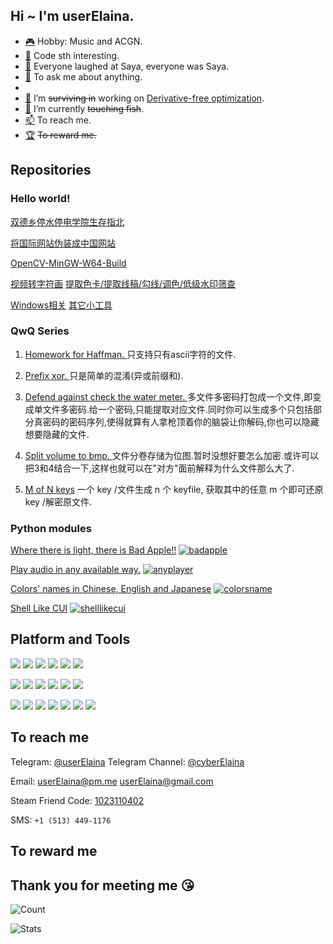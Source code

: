 ## Hi ~ I'm userElaina.

- [🎮](https://zh.moegirl.org.cn/%E7%99%BE%E5%90%88(%E8%90%8C%E5%B1%9E%E6%80%A7)#) Hobby: Music and ACGN.
- [🌸](https://github.com/userElaina) Code sth interesting.
- [🤡](https://zh.moegirl.org.cn/zh-tw/%E6%B2%99%E8%80%B6(%E9%AD%94%E5%A5%B3%E4%B9%8B%E6%97%85)#) Everyone laughed at Saya, everyone was Saya.
- [💬](https://github.com/userelaina/userelaina/issues) To ask me about anything.
- 
- [🌱](https://t.me/s/MSc_Daily) I’m ~~surviving in~~ working on [Derivative-free optimization](https://en.wikipedia.org/wiki/Derivative-free_optimization).
- [🔭](https://telegra.ph/%E8%BA%BA%E5%B9%B3%E5%8D%B3%E6%98%AF%E6%AD%A3%E4%B9%89-06-23) I’m currently ~~touching fish~~.
- [📫](#to-reach-me) To reach me.
- [🏆](#to-reward-me) ~~To reward me.~~

## Repositories

### Hello world!

[双德乡停水停电学院生存指北](https://github.com/userElaina/Open-JLU)

[将国际网站伪装成中国网站](https://github.com/userElaina/this-is-the-China-website)

[OpenCV-MinGW-W64-Build](https://github.com/userElaina/OpenCV-MinGW-W64-Build)

[视频转字符画](https://github.com/bad-apple-lab/Bad-Apple)
[提取色卡/提取线稿/勾线/调色/低级水印筛查](https://github.com/userElaina/color-card)

[Windows相关](https://github.com/userElaina/About-Windows)
[其它小工具](https://github.com/userElaina/small-tools)

### QwQ Series

1. [Homework for Haffman. ](https://github.com/userElaina/naive-Huffman)
只支持只有ascii字符的文件.

2. [Prefix xor. ](https://github.com/userElaina/naive-confuse)
只是简单的混淆(异或前缀和).

3. [Defend against check the water meter. ](https://github.com/userElaina/one-file-with-many-password)
多文件多密码打包成一个文件,即变成单文件多密码.给一个密码,只能提取对应文件.同时你可以生成多个只包括部分真密码的密码序列,使得就算有人拿枪顶着你的脑袋让你解码,你也可以隐藏想要隐藏的文件.

4. [Split volume to bmp. ](https://github.com/userElaina/big-file-2-small-bmp)
文件分卷存储为位图.暂时没想好要怎么加密.或许可以把3和4结合一下,这样也就可以在"对方"面前解释为什么文件那么大了.

5. [M of N keys](https://github.com/userElaina/m-of-n-keys)
一个 key /文件生成 n 个 keyfile, 获取其中的任意 m 个即可还原 key /解密原文件.

### Python modules

[Where there is light, there is Bad Apple!!](https://github.com/bad-apple-lab/Bad-Apple-Python-Module)
[![badapple](https://img.shields.io/pypi/v/badapple.svg?style=flat-square&logo=pypi&label=badapple)](https://pypi.org/project/badapple)

[Play audio in any available way.](https://github.com/userElaina/anyplayer)
[![anyplayer](https://img.shields.io/pypi/v/anyplayer.svg?style=flat-square&logo=pypi&label=anyplayer)](https://pypi.org/project/anyplayer)

[Colors' names in Chinese, English and Japanese](https://github.com/userElaina/json-colorsname)
[![colorsname](https://img.shields.io/pypi/v/colorsname.svg?style=flat-square&logo=pypi&label=colorsname)](https://pypi.org/project/colorsname)

[Shell Like CUI](https://github.com/userElaina/shell-like-cui)
[![shelllikecui](https://img.shields.io/pypi/v/shelllikecui.svg?style=flat-square&logo=pypi&label=shelllikecui)](https://pypi.org/project/shelllikecui)

<!-- [Console Music Player](https://github.com/userElaina/console-music-player) -->
<!-- [![muz](https://img.shields.io/pypi/v/muz.svg?style=flat-square&logo=pypi&label=muz)](https://pypi.org/project/muz/) -->

<!-- [Chinese fake identity](https://github.com/userElaina/fAKe-Chinese) -->
<!-- [![fakechinese](https://img.shields.io/pypi/v/fakechinese.svg?style=flat-square&logo=pypi&label=fakechinese)](https://pypi.org/project/fakechinese) -->

<!-- [Sweet syntax sugar](https://github.com/userElaina/sugar) -->
<!-- [![userelaina](https://img.shields.io/pypi/v/userelaina.svg?style=flat-square&logo=pypi&label=userelaina)](https://pypi.org/project/userelaina) -->

## Platform and Tools

[![](https://img.shields.io/badge/Manjaro-*-35bf5c?style=flat-square&logo=manjaro)](https://manjaro.org/)
[![](https://img.shields.io/badge/Windows-10-0078d6?style=flat-square&logo=windows)](https://www.microsoft.com/windows/get-windows-10)
[![](https://img.shields.io/badge/Arch%20Linux-*-1793d1?style=flat-square&logo=arch-linux)](https://archlinux.org/)
[![](https://img.shields.io/badge/Ubuntu-22.04-e95420?style=flat-square&logo=ubuntu)](https://ubuntu.com/)
[![](https://img.shields.io/badge/Debian-11-a81d33?style=flat-square&logo=debian)](https://www.debian.org/)
[![](https://img.shields.io/badge/Proxmox%20VE-7.4-e57000?style=flat-square&logo=proxmox)](https://www.proxmox.com/)

[![](https://img.shields.io/badge/VirtualBox-*-183a61?style=flat-square&logo=virtualbox)](https://www.virtualbox.org/)
[![](https://img.shields.io/badge/VS%20Code-*-007acc?style=flat-square&logo=visual-studio-code)](https://code.visualstudio.com/)
[![](https://img.shields.io/badge/Visual%20Studio-*-5c2d91?style=flat-square&logo=visual-studio)](https://visualstudio.microsoft.com/)
[![](https://img.shields.io/badge/OBS-*-302e31?style=flat-square&logo=obs-studio)](https://obsproject.com/)
[![](https://img.shields.io/badge/FFmpeg-*-007808?style=flat-square&logo=ffmpeg)](https://ffmpeg.org/)
[![](https://img.shields.io/badge/OpenCV-*-5C3EE8?style=flat-square&logo=opencv)](https://opencv.org/)

[![](https://img.shields.io/badge/Python-3.11-3776ab?style=flat-square&logo=python)](https://www.python.org/)
[![](https://img.shields.io/badge/C-11-a8b9cc?style=flat-square&logo=c)](https://en.wikipedia.org/wiki/C_(programming_language))
[![](https://img.shields.io/badge/C++-2a-00599c?style=flat-square&logo=c%2B%2B)](https://en.wikipedia.org/wiki/C%2B%2B)
[![](https://img.shields.io/badge/Go-1.21-00add8?style=flat-square&logo=go)](https://go.dev/)
[![](https://img.shields.io/badge/Java-17-ffffff?style=flat-square&logo=oracle)](https://www.java.com/)
[![](https://img.shields.io/badge/Lua-5.4-2c2d72?style=flat-square&logo=lua)](https://www.lua.org/)
[![](https://img.shields.io/badge/LaTeX-*-008080?style=flat-square&logo=latex)](https://www.latex-project.org/)


## To reach me

Telegram: [@userElaina](https://t.me/userelaina) 
Telegram Channel: [@cyberElaina](https://t.me/cyberElaina)

Email: userElaina@pm.me userElaina@gmail.com

Steam Friend Code: [1023110402](https://steamcommunity.com/id/userElaina)

SMS: `+1 (513) 449-1176`

## To reward me

<!-- https://paypal.me/mo19260817 -->

## Thank you for meeting me 😘

![Count](https://count.getloli.com/get/@userElaina?theme=gelbooru)

![Stats](https://github-readme-stats.vercel.app/api?username=userElaina&show_icons=true&count_private=true&icon_color=F080C0)
